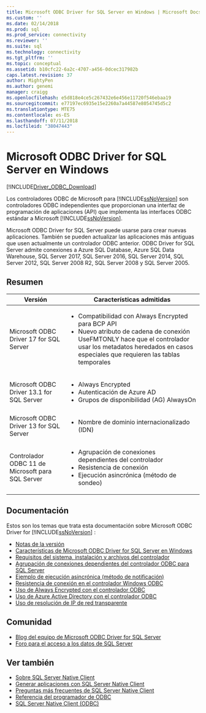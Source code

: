 ```yaml
---
title: Microsoft ODBC Driver for SQL Server en Windows | Microsoft Docs
ms.custom: ''
ms.date: 02/14/2018
ms.prod: sql
ms.prod_service: connectivity
ms.reviewer: ''
ms.suite: sql
ms.technology: connectivity
ms.tgt_pltfrm: ''
ms.topic: conceptual
ms.assetid: b10cfc22-6a2c-4707-a456-0dcec317982b
caps.latest.revision: 37
author: MightyPen
ms.author: genemi
manager: craigg
ms.openlocfilehash: e5d818e4ce5c267432e6e456e11720f546ebaa19
ms.sourcegitcommit: e77197ec6935e15e2260a7a44587e8054745d5c2
ms.translationtype: MTE75
ms.contentlocale: es-ES
ms.lasthandoff: 07/11/2018
ms.locfileid: "38047443"
---
```

# <a name="microsoft-odbc-driver-for-sql-server-on-windows"></a>Microsoft ODBC Driver for SQL Server en Windows
[!INCLUDE[Driver_ODBC_Download](../../../includes/driver_odbc_download.md)]

Los controladores ODBC de Microsoft para [!INCLUDE[ssNoVersion](../../../includes/ssnoversion_md.md)] son controladores ODBC independientes que proporcionan una interfaz de programación de aplicaciones (API) que implementa las interfaces ODBC estándar a Microsoft [!INCLUDE[ssNoVersion](../../../includes/ssnoversion_md.md)].

Microsoft ODBC Driver for SQL Server puede usarse para crear nuevas aplicaciones. También se pueden actualizar las aplicaciones más antiguas que usen actualmente un controlador ODBC anterior. ODBC Driver for SQL Server admite conexiones a Azure SQL Database, Azure SQL Data Warehouse, SQL Server 2017, SQL Server 2016, SQL Server 2014, SQL Server 2012, SQL Server 2008 R2, SQL Server 2008 y SQL Server 2005.  

## <a name="summary"></a>Resumen

| Versión       | Características admitidas      |
| ------------- |---------------| 
| Microsoft ODBC Driver 17 for SQL Server | <ul><li>Compatibilidad con Always Encrypted para BCP API</li><li>Nuevo atributo de cadena de conexión UseFMTONLY hace que el controlador usar los metadatos heredados en casos especiales que requieren las tablas temporales</li>
| Microsoft ODBC Driver 13.1 for SQL Server     | <ul><li>Always Encrypted</li><li>Autenticación de Azure AD</li><li>Grupos de disponibilidad (AG) AlwaysOn</li></ul>   | 
| Microsoft ODBC Driver 13 for SQL Server      | <ul><li>Nombre de dominio internacionalizado (IDN)</li></ul> |
| Controlador ODBC 11 de Microsoft para SQL Server | <ul><li>Agrupación de conexiones dependientes del controlador</li><li>Resistencia de conexión</li><li>Ejecución asincrónica (método de sondeo)</li></ul> |    

## <a name="documentation"></a>Documentación  
Estos son los temas que trata esta documentación sobre Microsoft ODBC Driver for [!INCLUDE[ssNoVersion](../../../includes/ssnoversion_md.md)] :  
  
-   [Notas de la versión](../../../connect/odbc/windows/release-notes.md)  
-   [Características de Microsoft ODBC Driver for SQL Server en Windows](../../../connect/odbc/windows/features-of-the-microsoft-odbc-driver-for-sql-server-on-windows.md)  
-   [Requisitos del sistema, instalación y archivos del controlador](../../../connect/odbc/windows/system-requirements-installation-and-driver-files.md)  
-   [Agrupación de conexiones dependientes del controlador ODBC para SQL Server](../../../connect/odbc/windows/driver-aware-connection-pooling-in-the-odbc-driver-for-sql-server.md)  
-   [Ejemplo de ejecución asincrónica &#40;método de notificación&#41;](../../../connect/odbc/windows/asynchronous-execution-notification-method-sample.md)  
-   [Resistencia de conexión en el controlador Windows ODBC](../../../connect/odbc/windows/connection-resiliency-in-the-windows-odbc-driver.md)  
-   [Uso de Always Encrypted con el controlador ODBC](../../../connect/odbc/using-always-encrypted-with-the-odbc-driver.md)
-   [Uso de Azure Active Directory con el controlador ODBC](../../../connect/odbc/using-azure-active-directory.md) 
-   [Uso de resolución de IP de red transparente](../../../connect/odbc/using-transparent-network-ip-resolution.md)   

## <a name="community"></a>Comunidad  
- [Blog del equipo de Microsoft ODBC Driver for SQL Server](http://blogs.msdn.com/sqlnativeclient/default.aspx)  
- [Foro para el acceso a los datos de SQL Server](http://social.technet.microsoft.com/Forums/en/sqldataaccess/threads)  
  
## <a name="see-also"></a>Ver también  
- [Sobre SQL Server Native Client](https://msdn.microsoft.com/sqlserver/ff658532.aspx)   
- [Generar aplicaciones con SQL Server Native Client](../../../relational-databases/native-client/applications/building-applications-with-sql-server-native-client.md)   
- [Preguntas más frecuentes de SQL Server Native Client](https://msdn.microsoft.com/sqlserver/aa937707.aspx)   
- [Referencia del programador de ODBC](../../../odbc/reference/odbc-programmer-s-reference.md)   
- [SQL Server Native Client (ODBC)](../../../relational-databases/native-client/odbc/sql-server-native-client-odbc.md)  
